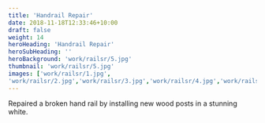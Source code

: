 ```yaml
---
title: 'Handrail Repair'
date: 2018-11-18T12:33:46+10:00
draft: false
weight: 14
heroHeading: 'Handrail Repair'
heroSubHeading: ''
heroBackground: 'work/railsr/5.jpg'
thumbnail: 'work/railsr/5.jpg'
images: ['work/railsr/1.jpg', 
'work/railsr/2.jpg','work/railsr/3.jpg','work/railsr/4.jpg','work/railsr/5.jpg']
---
```


Repaired a broken hand rail by installing new wood posts in a stunning white.

